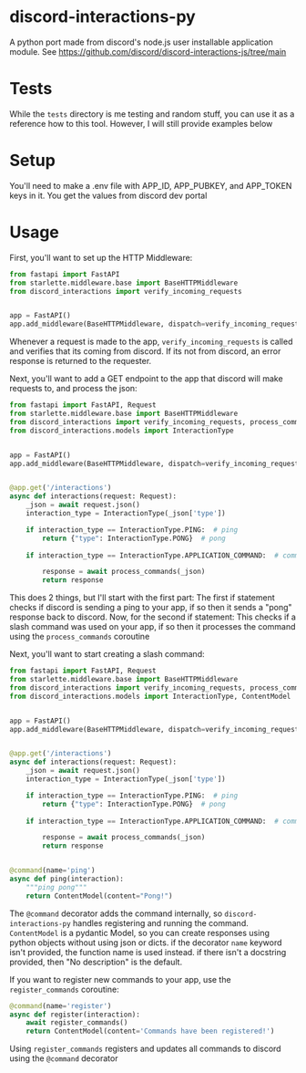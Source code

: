 # discord-interactions-py
A python port made from discord's node.js user installable application module. See https://github.com/discord/discord-interactions-js/tree/main

# Tests
While the `tests` directory is me testing and random stuff, you can use it as a reference how to this tool. However, I
will still provide examples below

# Setup
You'll need to make a .env file with APP_ID, APP_PUBKEY, and APP_TOKEN keys in it. You get the values from discord dev portal
# Usage
First, you'll want to set up the HTTP Middleware:
```python
from fastapi import FastAPI
from starlette.middleware.base import BaseHTTPMiddleware
from discord_interactions import verify_incoming_requests


app = FastAPI()
app.add_middleware(BaseHTTPMiddleware, dispatch=verify_incoming_requests)
```
Whenever a request is made to the app, `verify_incoming_requests` is called and verifies that its coming from discord.
If its not from discord, an error response is returned to the requester.

Next, you'll want to add a GET endpoint to the app that discord will make requests to, and process the json:
```python
from fastapi import FastAPI, Request
from starlette.middleware.base import BaseHTTPMiddleware
from discord_interactions import verify_incoming_requests, process_commands
from discord_interactions.models import InteractionType


app = FastAPI()
app.add_middleware(BaseHTTPMiddleware, dispatch=verify_incoming_requests)


@app.get('/interactions')
async def interactions(request: Request):
    _json = await request.json()
    interaction_type = InteractionType(_json['type'])

    if interaction_type == InteractionType.PING:  # ping
        return {"type": InteractionType.PONG}  # pong
    
    if interaction_type == InteractionType.APPLICATION_COMMAND:  # command

        response = await process_commands(_json)
        return response
```
This does 2 things, but I'll start with the first part: The first if statement checks if discord is sending a ping to
your app, if so then it sends a "pong" response back to discord. Now, for the second if statement: This checks if
a slash command was used on your app, if so then it processes the command using the `process_commands` coroutine

Next, you'll want to start creating a slash command:
```python
from fastapi import FastAPI, Request
from starlette.middleware.base import BaseHTTPMiddleware
from discord_interactions import verify_incoming_requests, process_commands, command
from discord_interactions.models import InteractionType, ContentModel


app = FastAPI()
app.add_middleware(BaseHTTPMiddleware, dispatch=verify_incoming_requests)


@app.get('/interactions')
async def interactions(request: Request):
    _json = await request.json()
    interaction_type = InteractionType(_json['type'])

    if interaction_type == InteractionType.PING:  # ping
        return {"type": InteractionType.PONG}  # pong
    
    if interaction_type == InteractionType.APPLICATION_COMMAND:  # command

        response = await process_commands(_json)
        return response


@command(name='ping')
async def ping(interaction):
    """ping pong"""
    return ContentModel(content="Pong!")
```
The `@command` decorator adds the command internally, so `discord-interactions-py` handles registering and running the
command. `ContentModel` is a pydantic Model, so you can create responses using python objects without using json or 
dicts. if the decorator `name` keyword isn't provided, the function name is used instead. if there isn't a docstring
provided, then "No description" is the default.

If you want to register new commands to your app, use the `register_commands` coroutine:
```python
@command(name='register')
async def register(interaction):
    await register_commands()
    return ContentModel(content='Commands have been registered!')
```
Using `register_commands` registers and updates all commands to discord using the `@command` decorator
